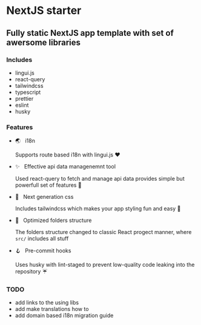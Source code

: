 # NextJS starter

## Fully static NextJS app template with set of awersome libraries

### Includes

- lingui.js
- react-query
- tailwindcss
- typescript
- prettier
- eslint
- husky

### Features

- 🌏 &nbsp; i18n

  Supports route based i18n with lingui.js ❤️

- ✨ &nbsp; Effective api data managenemnt tool

  Used react-query to fetch and manage api data provides simple but powerfull set of features 💪

- 🌊 &nbsp; Next generation css

  Includes tailwindcss which makes your app styling fun and easy 🌟

- 📁 &nbsp; Optimized folders structure

  The folders structure changed to classic React progect manner, where `src/` includes all stuff

- 🪝 &nbsp; Pre-commit hooks

  Uses husky with lint-staged to prevent low-quality code leaking into the repository ☔

### TODO

- add links to the using libs
- add make translations how to
- add domain based i18n migration guide
